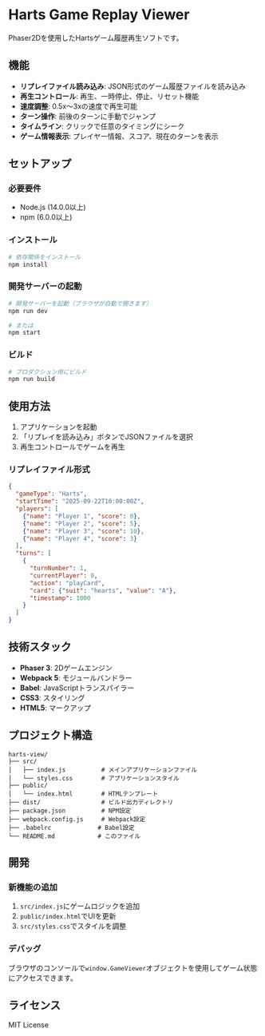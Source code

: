 # Harts Game Replay Viewer

Phaser2Dを使用したHartsゲーム履歴再生ソフトです。

## 機能

- **リプレイファイル読み込み**: JSON形式のゲーム履歴ファイルを読み込み
- **再生コントロール**: 再生、一時停止、停止、リセット機能
- **速度調整**: 0.5x〜3xの速度で再生可能
- **ターン操作**: 前後のターンに手動でジャンプ
- **タイムライン**: クリックで任意のタイミングにシーク
- **ゲーム情報表示**: プレイヤー情報、スコア、現在のターンを表示

## セットアップ

### 必要要件
- Node.js (14.0.0以上)
- npm (6.0.0以上)

### インストール

```bash
# 依存関係をインストール
npm install
```

### 開発サーバーの起動

```bash
# 開発サーバーを起動（ブラウザが自動で開きます）
npm run dev

# または
npm start
```

### ビルド

```bash
# プロダクション用にビルド
npm run build
```

## 使用方法

1. アプリケーションを起動
2. 「リプレイを読み込み」ボタンでJSONファイルを選択
3. 再生コントロールでゲームを再生

### リプレイファイル形式

```json
{
  "gameType": "Harts",
  "startTime": "2025-09-22T10:00:00Z",
  "players": [
    {"name": "Player 1", "score": 0},
    {"name": "Player 2", "score": 5},
    {"name": "Player 3", "score": 10},
    {"name": "Player 4", "score": 3}
  ],
  "turns": [
    {
      "turnNumber": 1,
      "currentPlayer": 0,
      "action": "playCard",
      "card": {"suit": "hearts", "value": "A"},
      "timestamp": 1000
    }
  ]
}
```

## 技術スタック

- **Phaser 3**: 2Dゲームエンジン
- **Webpack 5**: モジュールバンドラー
- **Babel**: JavaScriptトランスパイラー
- **CSS3**: スタイリング
- **HTML5**: マークアップ

## プロジェクト構造

```
harts-view/
├── src/
│   ├── index.js          # メインアプリケーションファイル
│   └── styles.css        # アプリケーションスタイル
├── public/
│   └── index.html        # HTMLテンプレート
├── dist/                 # ビルド出力ディレクトリ
├── package.json          # NPM設定
├── webpack.config.js     # Webpack設定
├── .babelrc             # Babel設定
└── README.md            # このファイル
```

## 開発

### 新機能の追加
1. `src/index.js`にゲームロジックを追加
2. `public/index.html`でUIを更新
3. `src/styles.css`でスタイルを調整

### デバッグ
ブラウザのコンソールで`window.GameViewer`オブジェクトを使用してゲーム状態にアクセスできます。

## ライセンス

MIT License